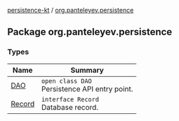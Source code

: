[persistence-kt](../index.md) / [org.panteleyev.persistence](.)

## Package org.panteleyev.persistence

### Types

| Name | Summary |
|---|---|
| [DAO](-d-a-o/index.md) | `open class DAO`<br>Persistence API entry point. |
| [Record](-record/index.md) | `interface Record`<br>Database record. |

